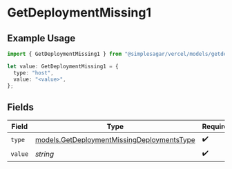 # GetDeploymentMissing1

## Example Usage

```typescript
import { GetDeploymentMissing1 } from "@simplesagar/vercel/models/getdeploymentop.js";

let value: GetDeploymentMissing1 = {
  type: "host",
  value: "<value>",
};
```

## Fields

| Field                                                                                          | Type                                                                                           | Required                                                                                       | Description                                                                                    |
| ---------------------------------------------------------------------------------------------- | ---------------------------------------------------------------------------------------------- | ---------------------------------------------------------------------------------------------- | ---------------------------------------------------------------------------------------------- |
| `type`                                                                                         | [models.GetDeploymentMissingDeploymentsType](../models/getdeploymentmissingdeploymentstype.md) | :heavy_check_mark:                                                                             | N/A                                                                                            |
| `value`                                                                                        | *string*                                                                                       | :heavy_check_mark:                                                                             | N/A                                                                                            |